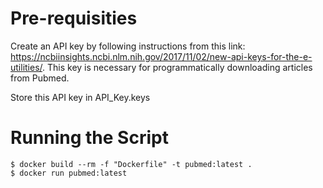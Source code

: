 # Pre-requisities

Create an API key by following instructions from this link: https://ncbiinsights.ncbi.nlm.nih.gov/2017/11/02/new-api-keys-for-the-e-utilities/. This key is necessary for programmatically downloading articles from Pubmed.

Store this API key in API_Key.keys

# Running the Script

```
$ docker build --rm -f "Dockerfile" -t pubmed:latest .
$ docker run pubmed:latest
```
